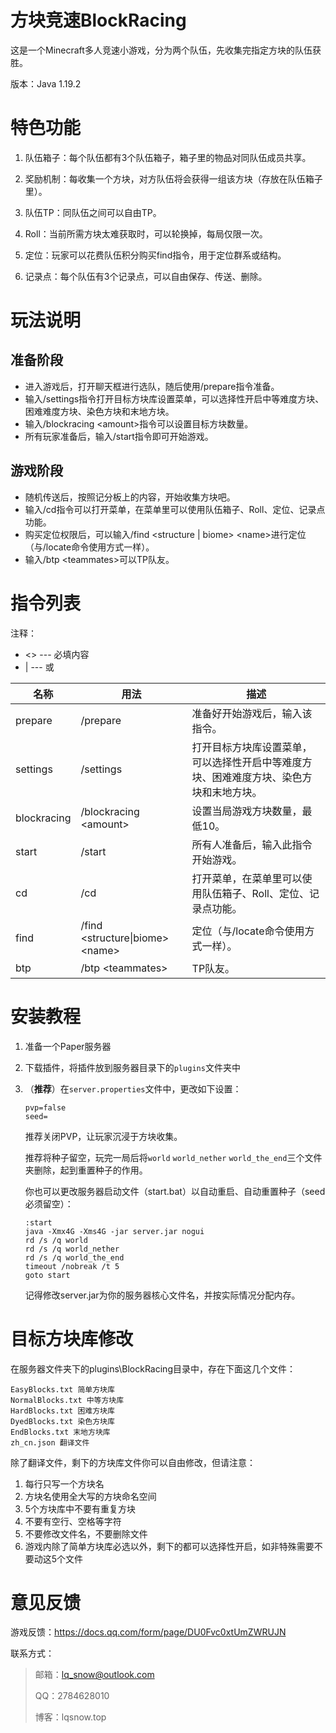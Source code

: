 # 方块竞速BlockRacing

这是一个Minecraft多人竞速小游戏，分为两个队伍，先收集完指定方块的队伍获胜。

版本：Java 1.19.2

# 特色功能

1. 队伍箱子：每个队伍都有3个队伍箱子，箱子里的物品对同队伍成员共享。

2. 奖励机制：每收集一个方块，对方队伍将会获得一组该方块（存放在队伍箱子里）。

3. 队伍TP：同队伍之间可以自由TP。

4. Roll：当前所需方块太难获取时，可以轮换掉，每局仅限一次。

5. 定位：玩家可以花费队伍积分购买find指令，用于定位群系或结构。

6. 记录点：每个队伍有3个记录点，可以自由保存、传送、删除。

# 玩法说明

## 准备阶段

- 进入游戏后，打开聊天框进行选队，随后使用/prepare指令准备。
- 输入/settings指令打开目标方块库设置菜单，可以选择性开启中等难度方块、困难难度方块、染色方块和末地方块。
- 输入/blockracing \<amount>指令可以设置目标方块数量。
- 所有玩家准备后，输入/start指令即可开始游戏。

## 游戏阶段

- 随机传送后，按照记分板上的内容，开始收集方块吧。
- 输入/cd指令可以打开菜单，在菜单里可以使用队伍箱子、Roll、定位、记录点功能。
- 购买定位权限后，可以输入/find <structure | biome> \<name>进行定位（与/locate命令使用方式一样）。
- 输入/btp \<teammates>可以TP队友。

# 指令列表

注释：

- <> --- 必填内容
- | --- 或

| 名称        | 用法                   | 描述                                                         |
| ----------- | ---------------------- | ------------------------------------------------------------ |
| prepare     | /prepare               | 准备好开始游戏后，输入该指令。                               |
| settings    | /settings              | 打开目标方块库设置菜单，可以选择性开启中等难度方块、困难难度方块、染色方块和末地方块。 |
| blockracing | /blockracing \<amount> | 设置当局游戏方块数量，最低10。                               |
| start       | /start                 | 所有人准备后，输入此指令开始游戏。                           |
| cd          | /cd     | 打开菜单，在菜单里可以使用队伍箱子、Roll、定位、记录点功能。 |
|   find          |      /find <structure\|biome> \<name>                  |               定位（与/locate命令使用方式一样）。                                             |
| btp | /btp \<teammates> | TP队友。 |

# 安装教程

1. 准备一个Paper服务器

2. 下载插件，将插件放到服务器目录下的`plugins`文件夹中

3. （**推荐**）在`server.properties`文件中，更改如下设置：

   ```
   pvp=false
   seed=
   ```

   推荐关闭PVP，让玩家沉浸于方块收集。

   推荐将种子留空，玩完一局后将`world` `world_nether` `world_the_end`三个文件夹删除，起到重置种子的作用。

   你也可以更改服务器启动文件（start.bat）以自动重启、自动重置种子（seed必须留空）：

   ```
   :start
   java -Xmx4G -Xms4G -jar server.jar nogui
   rd /s /q world
   rd /s /q world_nether
   rd /s /q world_the_end
   timeout /nobreak /t 5
   goto start
   ```

   记得修改server.jar为你的服务器核心文件名，并按实际情况分配内存。

# 目标方块库修改

在服务器文件夹下的plugins\BlockRacing目录中，存在下面这几个文件：

```
EasyBlocks.txt 简单方块库
NormalBlocks.txt 中等方块库
HardBlocks.txt 困难方块库
DyedBlocks.txt 染色方块库
EndBlocks.txt 末地方块库
zh_cn.json 翻译文件
```

除了翻译文件，剩下的方块库文件你可以自由修改，但请注意：

1. 每行只写一个方块名
2. 方块名使用全大写的方块命名空间
3. 5个方块库中不要有重复方块
4. 不要有空行、空格等字符
5. 不要修改文件名，不要删除文件
6. 游戏内除了简单方块库必选以外，剩下的都可以选择性开启，如非特殊需要不要动这5个文件

# 意见反馈

游戏反馈：https://docs.qq.com/form/page/DU0Fvc0xtUmZWRUJN

联系方式：

>  邮箱：lq_snow@outlook.com
> 
>  QQ：2784628010
> 
>  博客：lqsnow.top
